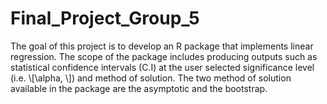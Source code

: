 # Final_Project_Group_5

The goal of this project is to develop an R package that implements linear regression. The scope of the package includes producing outputs such as statistical confidence intervals (C.I) at the user selected significance level (i.e. \\[\alpha, \\]) and method of solution. The two method of solution available in the package are the asymptotic and the bootstrap.
